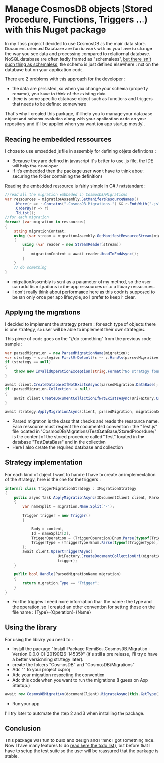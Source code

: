 # Manage CosmosDB objects (Stored Procedure, Functions, Triggers ...) with this Nuget package

In my Toss project I decided to use CosmosDB as the main data store. Document oriented Database are fun to work with as you have to change the way you see data and processing compared to relationnal database. NoSQL database are often badly framed as "schemaless", [but there isn't such thing as schemaless](https://martinfowler.com/articles/schemaless/), the schema is just defined elsewhere : not on the database but on your application code.

There are 2 problems with this approach for the developer :
- the data are persisted, so when you change your schema (property rename), you have to think of the existing data
- there is some specific database object such as functions and triggers that needs to be defined somewhere

That's why I created this package, it'll help you to manage your database object and schema evolution along with your application code on your repository and it'll be applied when you want (on app startup mostly).

## Reading he embedded ressources

I chose to use embedded js file in assembly for defining objets definitions :
- Because they are defined in javascript it's better to use .js file, the IDE will help the developer
- If it's embedded then the package user won't have to think about securing the folder containing the definitions

Reading the embedded ressource is fairly simple in C# / netstandard :

```cs
//read all the migration embbeded in CosmosDB/Migrations
var ressources = migrationAssembly.GetManifestResourceNames()
    .Where(r => r.Contains(".CosmosDB.Migrations.") && r.EndsWith(".js"))
    .OrderBy(r => r)
    .ToList();
//for each migration
foreach (var migration in ressources)
{
    string migrationContent;
    using (var stream = migrationAssembly.GetManifestResourceStream(migration))
    {
        using (var reader = new StreamReader(stream))
        {
            migrationContent = await reader.ReadToEndAsync();
        }
    }
    // do something
}
```

- migrationAssembly is sent as a parameter of my method, so the user can add its migrations to the app ressources or to a library ressources.
- I don't really think about performance here as this code is supposed to be ran only once per app lifecycle, so I prefer to keep it clear.

## Applying the migrations

I decided to implement the strategy pattern : for each type of objects there is one strategy, so user will be able to implement their own strategies.

This piece of code goes on the "//do something" from the previous code sample :

```cs
var parsedMigration = new ParsedMigrationName(migration);
var strategy = strategies.FirstOrDefault(s => s.Handle(parsedMigration));
if (strategy == null)
{
    throw new InvalidOperationException(string.Format("No strategy found for migration '{0}", migration));
}

await client.CreateDatabaseIfNotExistsAsync(parsedMigration.DataBase);
if (parsedMigration.Collection != null)
{
    await client.CreateDocumentCollectionIfNotExistsAsync(UriFactory.CreateDatabaseUri(parsedMigration.DataBase.Id), parsedMigration.Collection);
}

await strategy.ApplyMigrationAsync(client, parsedMigration, migrationContent);
```

- Parsed migration is the class that checks and reads the ressource name. Each ressource must respect the documented convention : the "Test.js" file located in "CosmosDB/Migrations/TestDataBase/StoredProcedure/" is the content of the stored procedure called "Test" located in the database "TestDataBase" and in the collection
- Here I also create the required database and collection

## Strategy implementation

For each kind of object I want to handle I have to create an implementation of the strategy, here is the one for the triggers :

```cs 
internal class TriggerMigrationStrategy : IMigrationStrategy
{
    public async Task ApplyMigrationAsync(IDocumentClient client, ParsedMigrationName migration, string content)
    {
        var nameSplit = migration.Name.Split('-');

        Trigger trigger = new Trigger()
        {

            Body = content,
            Id = nameSplit[2],
            TriggerOperation = (TriggerOperation)Enum.Parse(typeof(TriggerOperation), nameSplit[1]),
            TriggerType = (TriggerType)Enum.Parse(typeof(TriggerType), nameSplit[0])
        };
        await client.UpsertTriggerAsync(
                        UriFactory.CreateDocumentCollectionUri(migration.DataBase.Id, migration.Collection.Id),
                        trigger);
    }

    public bool Handle(ParsedMigrationName migration)
    {
        return migration.Type == "Trigger";
    }
}
```

- For the triggers I need more information than the name : the type and the operation, so I created an other convention for setting those on the file name : {Type}-{Operation}-{Name}

## Using the library

For using the library you need to :
- Install the package "Install-Package RemiBou.CosmosDB.Migration -Version 0.0.0-CI-20190126-145359" (it's still a pre release, I'll try o have a better versionning strategy later).
- create the folders "CosmosDB" and "CosmosDB/Migrations"
- Add "<EmbeddedResource Include="CosmosDB\Migrations\**\*.js" />" to your project csproj
- Add your migration respecting the convention
- Add this code when you want to run the migrations (I guess on App Startup.)
```cs 
await new CosmosDBMigration(documentClient).MigrateAsync(this.GetType().Assembly);// add .Wait() if your are in a not in an async context like the Startup
```
- Run your app

I'll try later to automate the step 2 and 3 when installing the package.

## Conclusion

This package was fun to build and design and I think I got something nice. Now I have many features to do [read here the todo list](https://github.com/RemiBou/RemiBou.CosmosDB.Migration)), but before that I have to setup the test suite so the user will be reassured that the package is stable. 
